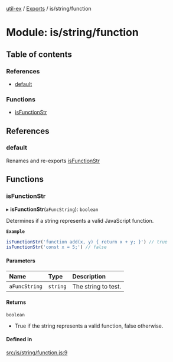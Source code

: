 [util-ex](../README.md) / [Exports](../modules.md) / is/string/function

# Module: is/string/function

## Table of contents

### References

- [default](is_string_function.md#default)

### Functions

- [isFunctionStr](is_string_function.md#isfunctionstr)

## References

### default

Renames and re-exports [isFunctionStr](is_string_function.md#isfunctionstr)

## Functions

### isFunctionStr

▸ **isFunctionStr**(`aFuncString`): `boolean`

Determines if a string represents a valid JavaScript function.

**`Example`**

```ts
isFunctionStr('function add(x, y) { return x + y; }') // true
isFunctionStr('const x = 5;') // false
```

#### Parameters

| Name | Type | Description |
| :------ | :------ | :------ |
| `aFuncString` | `string` | The string to test. |

#### Returns

`boolean`

- True if the string represents a valid function, false otherwise.

#### Defined in

[src/is/string/function.js:9](https://github.com/snowyu/util-ex.js/blob/485ec28/src/is/string/function.js#L9)
